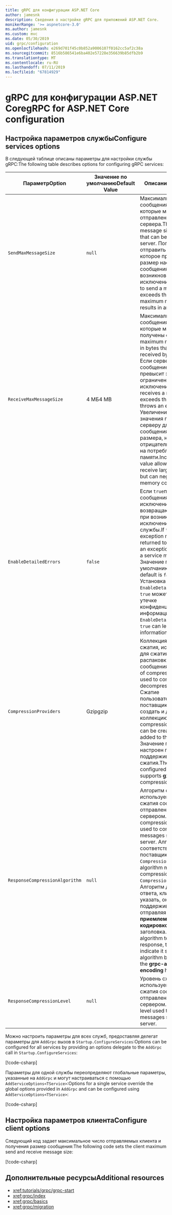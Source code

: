 ```yaml
---
title: gRPC для конфигурации ASP.NET Core
author: jamesnk
description: Сведения о настройке gRPC для приложений ASP.NET Core.
monikerRange: '>= aspnetcore-3.0'
ms.author: jamesnk
ms.custom: mvc
ms.date: 05/30/2019
uid: grpc/configuration
ms.openlocfilehash: e269d701f45c0b852a9006107f0162cc5af2c38a
ms.sourcegitcommit: 8516b586541e6ba402e57228e356639b85dfb2b9
ms.translationtype: MT
ms.contentlocale: ru-RU
ms.lasthandoff: 07/11/2019
ms.locfileid: "67814929"
---
```

# <a name="grpc-for-aspnet-core-configuration"></a><span data-ttu-id="ef365-103">gRPC для конфигурации ASP.NET Core</span><span class="sxs-lookup"><span data-stu-id="ef365-103">gRPC for ASP.NET Core configuration</span></span>

## <a name="configure-services-options"></a><span data-ttu-id="ef365-104">Настройка параметров службы</span><span class="sxs-lookup"><span data-stu-id="ef365-104">Configure services options</span></span>

<span data-ttu-id="ef365-105">В следующей таблице описаны параметры для настройки службы gRPC:</span><span class="sxs-lookup"><span data-stu-id="ef365-105">The following table describes options for configuring gRPC services:</span></span>

| <span data-ttu-id="ef365-106">Параметр</span><span class="sxs-lookup"><span data-stu-id="ef365-106">Option</span></span> | <span data-ttu-id="ef365-107">Значение по умолчанию</span><span class="sxs-lookup"><span data-stu-id="ef365-107">Default Value</span></span> | <span data-ttu-id="ef365-108">Описание</span><span class="sxs-lookup"><span data-stu-id="ef365-108">Description</span></span> |
| ------ | ------------- | ----------- |
| `SendMaxMessageSize` | `null` | <span data-ttu-id="ef365-109">Максимальный размер сообщения в байтах, которые могут быть отправлены с сервера.</span><span class="sxs-lookup"><span data-stu-id="ef365-109">The maximum message size in bytes that can be sent from the server.</span></span> <span data-ttu-id="ef365-110">Попытка отправить сообщение, которое превышает размер настроенного сообщения приводят к возникновению исключения.</span><span class="sxs-lookup"><span data-stu-id="ef365-110">Attempting to send a message that exceeds the configured maximum message size results in an exception.</span></span> |
| `ReceiveMaxMessageSize` | <span data-ttu-id="ef365-111">4 МБ</span><span class="sxs-lookup"><span data-stu-id="ef365-111">4 MB</span></span> | <span data-ttu-id="ef365-112">Максимальный размер сообщения в байтах, которые могут быть получены сервером.</span><span class="sxs-lookup"><span data-stu-id="ef365-112">The maximum message size in bytes that can be received by the server.</span></span> <span data-ttu-id="ef365-113">Если сервер получает сообщение, которое превысит это ограничение, возникает исключение.</span><span class="sxs-lookup"><span data-stu-id="ef365-113">If the server receives a message that exceeds this limit, it throws an exception.</span></span> <span data-ttu-id="ef365-114">Увеличение этого значения позволяет серверу для получения сообщения большего размера, но может отрицательно повлиять на потребление памяти.</span><span class="sxs-lookup"><span data-stu-id="ef365-114">Increasing this value allows the server to receive larger messages, but can negatively impact memory consumption.</span></span> |
| `EnableDetailedErrors` | `false` | <span data-ttu-id="ef365-115">Если `true`подробные сообщения об исключениях возвращаются клиентам при возникновении исключения в методе службы.</span><span class="sxs-lookup"><span data-stu-id="ef365-115">If `true`, detailed exception messages are returned to clients when an exception is thrown in a service method.</span></span> <span data-ttu-id="ef365-116">Значение по умолчанию — `false`.</span><span class="sxs-lookup"><span data-stu-id="ef365-116">The default is `false`.</span></span> <span data-ttu-id="ef365-117">Установка `EnableDetailedErrors` для `true` может привести к утечке конфиденциальной информации.</span><span class="sxs-lookup"><span data-stu-id="ef365-117">Setting `EnableDetailedErrors` to `true` can leak sensitive information.</span></span> |
| `CompressionProviders` | <span data-ttu-id="ef365-118">Gzip</span><span class="sxs-lookup"><span data-stu-id="ef365-118">gzip</span></span> | <span data-ttu-id="ef365-119">Коллекция поставщиков сжатия, используемый для сжатия и распаковки сообщения.</span><span class="sxs-lookup"><span data-stu-id="ef365-119">A collection of compression providers used to compress and decompress messages.</span></span> <span data-ttu-id="ef365-120">Сжатие пользовательских поставщиков можно создать и добавить в коллекцию.</span><span class="sxs-lookup"><span data-stu-id="ef365-120">Custom compression providers can be created and added to the collection.</span></span> <span data-ttu-id="ef365-121">Значение по умолчанию настроен поставщик поддерживает **gzip** сжатия.</span><span class="sxs-lookup"><span data-stu-id="ef365-121">The default configured provider supports **gzip** compression.</span></span> |
| `ResponseCompressionAlgorithm` | `null` | <span data-ttu-id="ef365-122">Алгоритм сжатия, используемый для сжатия сообщений, отправленных сервером.</span><span class="sxs-lookup"><span data-stu-id="ef365-122">The compression algorithm used to compress messages sent from the server.</span></span> <span data-ttu-id="ef365-123">Алгоритм должен соответствовать поставщика сжатия в `CompressionProviders`.</span><span class="sxs-lookup"><span data-stu-id="ef365-123">The algorithm must match a compression provider in `CompressionProviders`.</span></span> <span data-ttu-id="ef365-124">Алгоритм для сжатия ответа, клиент должен указать, он поддерживает алгоритм, отправляя ему **grpc приемлемой кодировкой** заголовка.</span><span class="sxs-lookup"><span data-stu-id="ef365-124">For the algorithm to compress a response, the client must indicate it supports the algorithm by sending it in the **grpc-accept-encoding** header.</span></span> |
| `ResponseCompressionLevel` | `null` | <span data-ttu-id="ef365-125">Уровень сжатия, используемый для сжатия сообщений, отправленных сервером.</span><span class="sxs-lookup"><span data-stu-id="ef365-125">The compress level used to compress messages sent from the server.</span></span> |

<span data-ttu-id="ef365-126">Можно настроить параметры для всех служб, предоставляя делегат параметры для `AddGrpc` вызов в `Startup.ConfigureServices`:</span><span class="sxs-lookup"><span data-stu-id="ef365-126">Options can be configured for all services by providing an options delegate to the `AddGrpc` call in `Startup.ConfigureServices`:</span></span>

[!code-csharp[](~/grpc/configuration/sample/GrcpService/Startup.cs?name=snippet)]

<span data-ttu-id="ef365-127">Параметры для одной службы переопределяют глобальные параметры, указанные на `AddGrpc` и могут настраиваться с помощью `AddServiceOptions<TService>`:</span><span class="sxs-lookup"><span data-stu-id="ef365-127">Options for a single service override the global options provided in `AddGrpc` and can be configured using `AddServiceOptions<TService>`:</span></span>

[!code-csharp[](~/grpc/configuration/sample/GrcpService/Startup2.cs?name=snippet)]

## <a name="configure-client-options"></a><span data-ttu-id="ef365-128">Настройка параметров клиента</span><span class="sxs-lookup"><span data-stu-id="ef365-128">Configure client options</span></span>

<span data-ttu-id="ef365-129">Следующий код задает максимальное число отправляемых клиента и получения размер сообщения:</span><span class="sxs-lookup"><span data-stu-id="ef365-129">The following code sets the client maximum send and receive message size:</span></span>

[!code-csharp[](~/grpc/configuration/sample/Program.cs?name=snippet&highlight=3-6)]

## <a name="additional-resources"></a><span data-ttu-id="ef365-130">Дополнительные ресурсы</span><span class="sxs-lookup"><span data-stu-id="ef365-130">Additional resources</span></span>

* <xref:tutorials/grpc/grpc-start>
* <xref:grpc/index>
* <xref:grpc/basics>
* <xref:grpc/migration>
